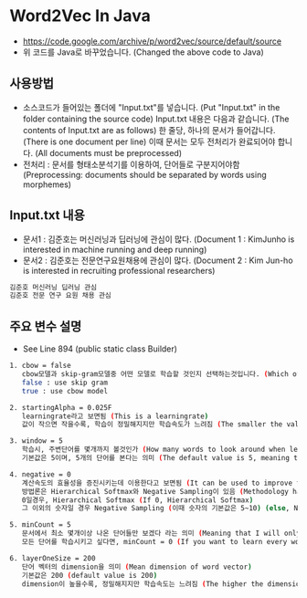 # Word2Vec In Java
* https://code.google.com/archive/p/word2vec/source/default/source
* 위 코드를 Java로 바꾸었습니다. (Changed the above code to Java)

## 사용방법
* 소스코드가 들어있는 폴더에 "Input.txt"를 넣습니다. (Put "Input.txt" in the folder containing the source code)
Input.txt 내용은 다음과 같습니다. (The contents of Input.txt are as follows)
한 줄당, 하나의 문서가 들어갑니다. (There is one document per line)
이때 문서는 모두 전처리가 완료되어야 합니다. (All documents must be preprocessed)
* 전처리 : 문서를 형태소분석기를 이용하여, 단어들로 구분지어야함 (Preprocessing: documents should be separated by words using morphemes)

## Input.txt 내용
* 문서1 : 김준호는 머신러닝과 딥러닝에 관심이 많다. (Document 1 : KimJunho is interested in machine running and deep running)
* 문서2 : 김준호는 전문연구요원채용에 관심이 많다. (Document 2 : Kim Jun-ho is interested in recruiting professional researchers)
```bash
김준호 머신러닝 딥러닝 관심
김준호 전문 연구 요원 채용 관심
```

## 주요 변수 설명
* See Line 894 (public static class Builder)
```bash
1. cbow = false
   cbow모델과 skip-gram모델중 어떤 모델로 학습할 것인지 선택하는것입니다. (Which of the cbow and skip-gram models to learn ?)
   false : use skip gram
   true : use cbow model

2. startingAlpha = 0.025F
   learningrate라고 보면됨 (This is a learningrate)
   값이 작으면 작을수록, 학습이 정밀해지지만 학습속도가 느려짐 (The smaller the value, the more accurate the learning, but the slower the learning speed)

3. window = 5
   학습시, 주변단어를 몇개까지 볼것인가 (How many words to look around when learning)
   기본값은 5이며, 5개의 단어를 본다는 의미 (The default value is 5, meaning that you see 5 words)

4. negative = 0
   계산속도의 효율성을 증진시키는데 이용한다고 보면됨 (It can be used to improve the efficiency of calculation speed)
   방법론은 Hierarchical Softmax와 Negative Sampling이 있음 (Methodology has Hierarchical Softmax and Negative Sampling)
   0일경우, Hierarchical Softmax (If 0, Hierarchical Softmax)
   그 이외의 숫자일 경우 Negative Sampling (이때 숫자의 기본값은 5~10) (else, Negative Sampling.. default value 5~10)

5. minCount = 5
   문서에서 최소 몇개이상 나온 단어들만 보겠다 라는 의미 (Meaning that I will only see words from at least a few words in the document)
   모든 단어를 학습시키고 싶다면, minCount = 0 (If you want to learn every word, minCount = 0)

6. layerOneSize = 200
   단어 벡터의 dimension을 의미 (Mean dimension of word vector)
   기본값은 200 (default value is 200)
   dimension이 높을수록, 정밀해지지만 학습속도는 느려짐 (The higher the dimension, the more precise it is, but the learning speed is slower)
```
